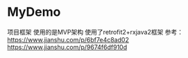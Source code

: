 # MyDemo
项目框架
使用的是MVP架构
使用了retrofit2+rxjava2框架
参考：https://www.jianshu.com/p/6bf7e4c8ad02
      https://www.jianshu.com/p/9674f6df910d
